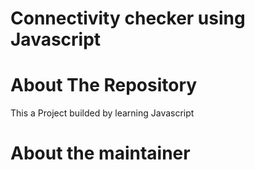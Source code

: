 # Connectivity checker using Javascript

# About The Repository 

This a Project builded by learning Javascript

# About the maintainer
